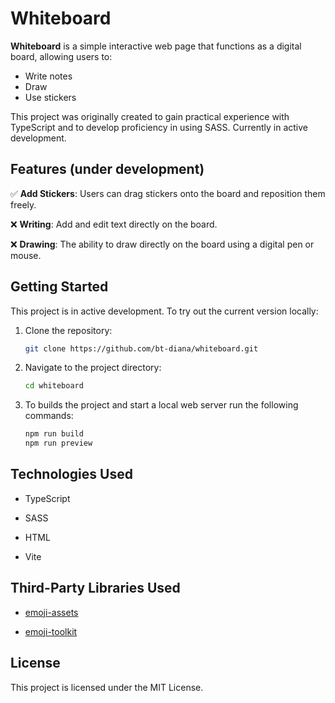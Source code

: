 # Whiteboard

**Whiteboard** is a simple interactive web page that functions as a digital board, allowing users to:
- Write notes
- Draw
- Use stickers

This project was originally created to gain practical experience with TypeScript and to develop proficiency in using SASS. Currently in active development.

## Features (under development)

:white_check_mark: **Add Stickers**: Users can drag stickers onto the board and reposition them freely.

:x: **Writing**: Add and edit text directly on the board.

:x: **Drawing**: The ability to draw directly on the board using a digital pen or mouse.


## Getting Started

This project is in active development. To try out the current version locally:

1. Clone the repository:
   ```bash
   git clone https://github.com/bt-diana/whiteboard.git
   ```
2. Navigate to the project directory:
   ```bash
   cd whiteboard
   ```
3. To builds the project and start a local web server run the following commands:
   ```bash
   npm run build
   npm run preview
   ```

## Technologies Used

- TypeScript

- SASS

- HTML

- Vite

## Third-Party Libraries Used

- [emoji-assets](https://github.com/joypixels/emoji-assets.git)

- [emoji-toolkit](https://github.com/joypixels/emoji-toolkit.git)

## License

This project is licensed under the MIT License.
